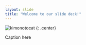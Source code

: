 ```yaml
---
layout: slide
title: "Welcome to our slide deck!"
---
```


![kimonotocat](https://octodex.github.com/images/kimonotocat.png)
{: .center}

Caption here
